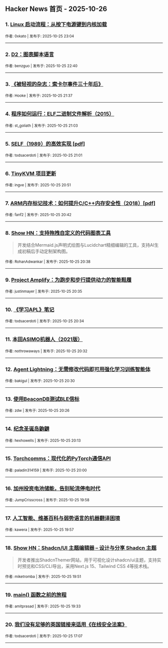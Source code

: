 ## Hacker News 首页 - 2025-10-26


### 1. [Linux 启动流程：从按下电源键到内核加载](https://news.ycombinator.com/item?id=45707658)

<sub>作者: 0xkato | 发布于: 2025-10-25 23:04</sub>

---

### 2. [D2：图表脚本语言](https://news.ycombinator.com/item?id=45707539)

<sub>作者: benzguo | 发布于: 2025-10-25 22:40</sub>

---

### 3. [《被轻视的杂志：索卡尔事件三十年后》](https://news.ycombinator.com/item?id=45707194)

<sub>作者: Hooke | 发布于: 2025-10-25 21:37</sub>

---

### 4. [程序如何运行：ELF二进制文件解析（2015）](https://news.ycombinator.com/item?id=45706938)

<sub>作者: st_goliath | 发布于: 2025-10-25 21:03</sub>

---

### 5. [SELF（1989）的高效实现 [pdf]](https://news.ycombinator.com/item?id=45706924)

<sub>作者: todsacerdoti | 发布于: 2025-10-25 21:01</sub>

---

### 6. [TinyKVM 项目更新](https://news.ycombinator.com/item?id=45706866)

<sub>作者: ingve | 发布于: 2025-10-25 20:51</sub>

---

### 7. [ARM内存标记技术：如何提升C/C++内存安全性（2018）[pdf]](https://news.ycombinator.com/item?id=45706815)

<sub>作者: fanf2 | 发布于: 2025-10-25 20:42</sub>

---

### 8. [Show HN：支持拖拽自定义的代码图表工具](https://news.ycombinator.com/item?id=45706792)
> 开发结合Mermaid.js声明式绘图与Lucidchart精细编辑的工具，支持AI生成初稿后手动定制架构图。

<sub>作者: RohanAdwankar | 发布于: 2025-10-25 20:38</sub>

---

### 9. [Project Amplify：为跑步和步行提供动力的智能鞋履](https://news.ycombinator.com/item?id=45706765)

<sub>作者: justinmayer | 发布于: 2025-10-25 20:35</sub>

---

### 10. [《学习APL》笔记](https://news.ycombinator.com/item?id=45706755)

<sub>作者: todsacerdoti | 发布于: 2025-10-25 20:34</sub>

---

### 11. [本田ASIMO机器人（2021版）](https://news.ycombinator.com/item?id=45706744)

<sub>作者: nothrowaways | 发布于: 2025-10-25 20:32</sub>

---

### 12. [Agent Lightning：无需修改代码即可用强化学习训练智能体](https://news.ycombinator.com/item?id=45706729)

<sub>作者: bakigul | 发布于: 2025-10-25 20:30</sub>

---

### 13. [使用BeaconDB测试BLE信标](https://news.ycombinator.com/item?id=45706705)

<sub>作者: zdw | 发布于: 2025-10-25 20:26</sub>

---

### 14. [纪念圣诞岛鼩鼱](https://news.ycombinator.com/item?id=45706624)

<sub>作者: hexhowells | 发布于: 2025-10-25 20:13</sub>

---

### 15. [Torchcomms：现代化的PyTorch通信API](https://news.ycombinator.com/item?id=45706545)

<sub>作者: paladin314159 | 发布于: 2025-10-25 20:00</sub>

---

### 16. [加州投资电池储能，告别轮流停电时代](https://news.ycombinator.com/item?id=45706527)

<sub>作者: JumpCrisscross | 发布于: 2025-10-25 19:58</sub>

---

### 17. [人工智能、维基百科与弱势语言的机器翻译困境](https://news.ycombinator.com/item?id=45706518)

<sub>作者: kawera | 发布于: 2025-10-25 19:57</sub>

---

### 18. [Show HN：Shadcn/UI 主题编辑器 – 设计与分享 Shadcn 主题](https://news.ycombinator.com/item?id=45706487)
> 开发者推出ShadcnThemer网站，用于可视化设计shadcn/ui主题，支持实时预览和CSS/CLI导出，采用Next.js 15、Tailwind CSS 4等技术栈。

<sub>作者: miketromba | 发布于: 2025-10-25 19:51</sub>

---

### 19. [main() 函数之前的旅程](https://news.ycombinator.com/item?id=45706380)

<sub>作者: amitprasad | 发布于: 2025-10-25 19:33</sub>

---

### 20. [我们没有足够的英国链接来适用《在线安全法案》](https://news.ycombinator.com/item?id=45705381)

<sub>作者: todsacerdoti | 发布于: 2025-10-25 17:07</sub>

---
